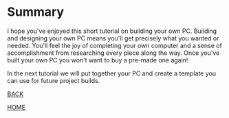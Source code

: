 # Summary
I hope you've enjoyed this short tutorial on building your own PC.  Building and designing your own PC means you'll get precisely what you wanted or needed.  You'll feel the joy of completing your own  computer and a sense of accomplishment from researching every piece along the way.  Once you've built your own PC you won't want to buy a pre-made one again!

In the next tutorial we will put together your PC and create a template you can use for future project builds.  

[BACK](https://github.com/kportell/BuildAPC/blob/main/Software%20and%20Security.md)

[HOME](https://github.com/kportell/BuildAPC/blob/main/README.md)
